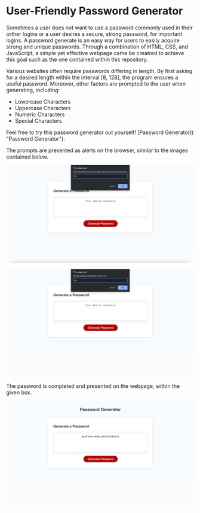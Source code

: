 # User-Friendly Password Generator

Sometimes a user does not want to use a password commonly used in their orther logins or a user desires a secure, strong password, for important logins. A password generate is an easy way for users to easily acquire strong and unique passwords. Through a combination of HTML, CSS, and JavaScript, a simple yet effective webpage came be creatred to achieve this goal such as the one contained within this repository. 

Various websites often require passwords differing in length. By first asking for a desired length within the interval [8, 128], the program ensures a useful password. Moreover, other factors are prompted to the user when generating, including: 

* Lowercase Characters
* Uppercase Characters
* Numeric Characters
* Special Characters

Feel free to try this password generator out yourself!
[Password Generator]( "Password Generator").

The prompts are presented as alerts on the browser, similar to the images contained below.

![markdown logo](Develop/assets/images/Password-Generator-Alert.png)

![markdown logo](Develop/assets/images/Password-Generator-Alert2.png)

The password is completed and presented on the webpage, within the given box.

![markdown logo](Develop/assets/images/Generated-Password.png)


